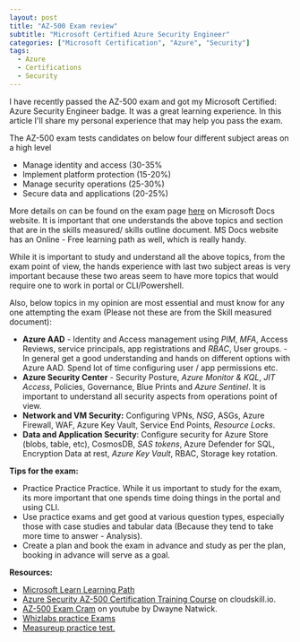 ```yaml
---
layout: post
title: "AZ-500 Exam review"
subtitle: "Microsoft Certified Azure Security Engineer"
categories: ["Microsoft Certification", "Azure", "Security"]
tags:
  - Azure
  - Certifications
  - Security
---
```


I have recently passed the AZ-500 exam and got my Microsoft Certified: Azure Security Engineer badge. It was a great learning experience. In this article I'll share my personal experience that may help you pass the exam.

The AZ-500 exam tests candidates on below four different subject areas on a high level

- Manage identity and access (30-35%
- Implement platform protection (15-20%)
- Manage security operations (25-30%)
- Secure data and applications (20-25%)

More details on can be found on the exam page [here](https://docs.microsoft.com/en-us/learn/certifications/exams/az-500) on Microsoft Docs website. It is important that one understands the above topics and section that are in the skills measured/ skills outline document. MS Docs website has an Online - Free learning path as well, which is really handy.

While it is important to study and understand all the above topics, from the exam point of view, the hands experience with last two subject areas is very important because these two areas seem to have more topics that would require one to work in portal or CLI/Powershell.

Also, below topics in my opinion are most essential and must know for any one attempting the exam (Please not these are from the Skill measured document):

- **Azure AAD** - Identity and Access management using _PIM_, _MFA_, Access Reviews, service principals, app registrations and _RBAC_, User groups. - In general get a good understanding and hands on different options with Azure AAD. Spend lot of time configuring user / app permissions etc.
- **Azure Security Center** - Security Posture, _Azure Monitor & KQL_, _JIT Access_, Policies, Governance, Blue Prints and _Azure Sentinel_. It is important to understand all security aspects from operations point of view.
- **Network and VM Security:** Configuring VPNs, _NSG_, ASGs, Azure Firewall, WAF, Azure Key Vault, Service End Points, _Resource Locks_.
- **Data and Application Security**: Configure security for Azure Store (blobs, table, etc), CosmosDB, _SAS tokens_, Azure Defender for SQL, Encryption Data at rest, _Azure Key Vault_, RBAC, Storage key rotation.

**Tips for the exam:**

- Practice Practice Practice. While it us important to study for the exam, its more important that one spends time doing things in the portal and using CLI.
- Use practice exams and get good at various question types, especially those with case studies and tabular data (Because they tend to take more time to answer - Analysis).
- Create a plan and book the exam in advance and study as per the plan, booking in advance will serve as a goal.

**Resources:**

- [Microsoft Learn Learning Path](https://docs.microsoft.com/en-us/learn/certifications/exams/az-500?tab=tab-learning-paths)
- [Azure Security AZ-500 Certification Training Course](https://cloudskills.io/courses/az-500) on cloudskill.io.
- [AZ-500 Exam Cram](https://www.youtube.com/watch?v=uw-lwS_4pvU) on youtube by Dwayne Natwick.
- [Whizlabs practice Exams](https://www.whizlabs.com/learn/course/microsoft-azure-certification-az-500/)
- [Measureup practice test.](https://www.measureup.com/az-500-microsoft-azure-security-technologies.html)
